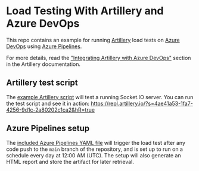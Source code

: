 # Load Testing With Artillery and Azure DevOps

This repo contains an example for running [Artillery](https://artillery.io/) load tests on [Azure DevOps](https://azure.microsoft.com/en-us/services/devops/) using [Azure Pipelines](https://azure.microsoft.com/en-us/services/devops/pipelines/).

For more details, read the ["Integrating Artillery with Azure DevOps"](https://artillery.io/docs/guides/integration-guides/azure-devops.html) section in the Artillery documentation.

## Artillery test script

The [example Artillery script](tests/performance/socket-io.yml) will test a running Socket.IO server. You can run the test script and see it in action: https://repl.artillery.io/?s=4ae41a53-1fa7-4256-9d1c-2a80202c1ca2&hR=true

## Azure Pipelines setup

The [included Azure Pipelines YAML file](azure-pipelines.yml) will trigger the load test after any code push to the `main` branch of the repository, and is set up to run on a schedule every day at 12:00 AM (UTC). The setup will also generate an HTML report and store the artifact for later retrieval.
